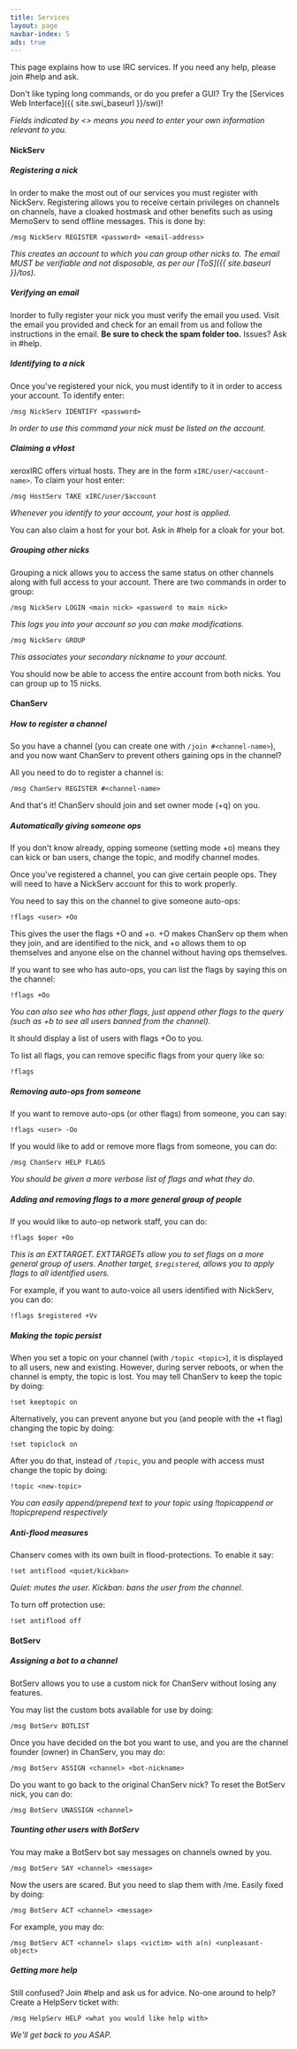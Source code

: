 ```yaml
---
title: Services
layout: page
navbar-index: 5
ads: true
---
```


This page explains how to use IRC services. If you need any help, please join #help and ask.

Don't like typing long commands, or do you prefer a GUI? Try the [Services Web Interface]({{ site.swi_baseurl }}/swi)!

*Fields indicated by <> means you need to enter your own information relevant to you.*

#### NickServ

##### Registering a nick

In order to make the most out of our services you must register with NickServ. Registering allows you to receive certain privileges on channels on channels, have a cloaked hostmask and other benefits such as using MemoServ to send offline messages. This is done by:

~~~
/msg NickServ REGISTER <password> <email-address>
~~~

*This creates an account to which you can group other nicks to. The email MUST be verifiable and not disposable, as per our [ToS]({{ site.baseurl }}/tos).*

##### Verifying an email

Inorder to fully register your nick you must verify the email you used. Visit the email you provided and check for an email from us and follow the instructions in the email. **Be sure to check the spam folder too.** Issues? Ask in #help.

##### Identifying to a nick

Once you've registered your nick, you must identify to it in order to access your account. To identify enter:

~~~
/msg NickServ IDENTIFY <password>
~~~

*In order to use this command your nick must be listed on the account.*

##### Claiming a vHost

xeroxIRC offers virtual hosts. They are in the form `xIRC/user/<account-name>`. To claim your host enter:

~~~
/msg HostServ TAKE xIRC/user/$account
~~~

*Whenever you identify to your account, your host is applied.*

You can also claim a host for your bot. Ask in #help for a cloak for your bot.

##### Grouping other nicks

Grouping a nick allows you to access the same status on other channels along with full access to your account. There are two commands in order to group:

~~~
/msg NickServ LOGIN <main nick> <password to main nick>
~~~

*This logs you into your account so you can make modifications.*

~~~
/msg NickServ GROUP
~~~

*This associates your secondary nickname to your account.*

You should now be able to access the entire account from both nicks. You can group up to 15 nicks.

#### ChanServ

##### How to register a channel

So you have a channel (you can create one with `/join #<channel-name>`), and you now want ChanServ to prevent others gaining ops in the channel?

All you need to do to register a channel is:

~~~
/msg ChanServ REGISTER #<channel-name>
~~~

And that's it! ChanServ should join and set owner mode (+q) on you.

##### Automatically giving someone ops

If you don't know already, opping someone (setting mode +o) means they can kick or ban users, change the topic, and modify channel modes.

Once you've registered a channel, you can give certain people ops. They will need to have a NickServ account for this to work properly.

You need to say this on the channel to give someone auto-ops:

~~~
!flags <user> +Oo
~~~

This gives the user the flags +O and +o. +O makes ChanServ op them when they join, and are identified to the nick, and +o allows them to op themselves and anyone else on the channel without having ops themselves.

If you want to see who has auto-ops, you can list the flags by saying this on the channel:

~~~
!flags +Oo
~~~

*You can also see who has other flags, just append other flags to the query (such as +b to see all users banned from the channel).*

It should display a list of users with flags +Oo to you.

To list all flags, you can remove specific flags from your query like so:

~~~
!flags
~~~

##### Removing auto-ops from someone

If you want to remove auto-ops (or other flags) from someone, you can say:

~~~
!flags <user> -Oo
~~~

If you would like to add or remove more flags from someone, you can do:

~~~
/msg ChanServ HELP FLAGS
~~~

*You should be given a more verbose list of flags and what they do.*

##### Adding and removing flags to a more general group of people

If you would like to auto-op network staff, you can do:

~~~
!flags $oper +Oo
~~~

*This is an EXTTARGET. EXTTARGETs allow you to set flags on a more general group of users. Another target,  `$registered`, allows you to apply flags to all identified users.*

For example, if you want to auto-voice all users identified with NickServ, you can do:

~~~
!flags $registered +Vv
~~~

##### Making the topic persist

When you set a topic on your channel (with `/topic <topic>`), it is displayed to all users, new and existing. However, during server reboots, or when the channel is empty, the topic is lost. You may tell ChanServ to keep the topic by doing:

~~~
!set keeptopic on
~~~

Alternatively, you can prevent anyone but you (and people with the +t flag) changing the topic by doing:

~~~
!set topiclock on
~~~

After you do that, instead of `/topic`, you and people with access must change the topic by doing:

~~~
!topic <new-topic>
~~~

*You can easily append/prepend text to your topic using !topicappend or !topicprepend respectively*

##### Anti-flood measures

Chanserv comes with its own built in flood-protections. To enable it say:

~~~
!set antiflood <quiet/kickban>
~~~

*Quiet: mutes the user.*
*Kickban: bans the user from the channel.*

To turn off protection use:

~~~
!set antiflood off
~~~

#### BotServ

##### Assigning a bot to a channel

BotServ allows you to use a custom nick for ChanServ without losing any features.

You may list the custom bots available for use by doing:

~~~
/msg BotServ BOTLIST
~~~

Once you have decided on the bot you want to use, and you are the channel founder (owner) in ChanServ, you may do:

~~~
/msg BotServ ASSIGN <channel> <bot-nickname>
~~~

Do you want to go back to the original ChanServ nick? To reset the BotServ nick, you can do:

~~~
/msg BotServ UNASSIGN <channel>
~~~

##### Taunting other users with BotServ

You may make a BotServ bot say messages on channels owned by you.

~~~
/msg BotServ SAY <channel> <message>
~~~

Now the users are scared. But you need to slap them with /me. Easily fixed by doing:

~~~
/msg BotServ ACT <channel> <message>
~~~

For example, you may do:

~~~
/msg BotServ ACT <channel> slaps <victim> with a(n) <unpleasant-object>
~~~

##### Getting more help

Still confused? Join #help and ask us for advice. No-one around to help? Create a HelpServ ticket with:

~~~
/msg HelpServ HELP <what you would like help with>
~~~

*We'll get back to you ASAP.*
